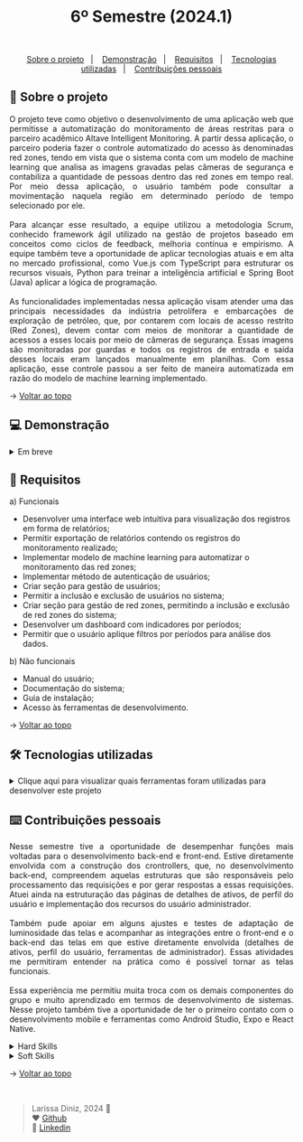 <h1 align="center">6º Semestre (2024.1)</h1>

<br id="topo">

<p align="center">
  <a href="#about">Sobre o projeto</a>&nbsp;&nbsp;&nbsp;|&nbsp;&nbsp;&nbsp;
  <a href="#demo">Demonstração</a>&nbsp;&nbsp;&nbsp;|&nbsp;&nbsp;&nbsp;
  <a href="#requirements">Requisitos</a>&nbsp;&nbsp;&nbsp;|&nbsp;&nbsp;&nbsp;
  <a href="#tech">Tecnologias utilizadas</a>&nbsp;&nbsp;&nbsp;|&nbsp;&nbsp;&nbsp;
  <a href="#dev">Contribuições pessoais</a>
</p>

<div id="about">

## 🔖 Sobre o projeto

<p align="justify">O projeto teve como objetivo o desenvolvimento de uma aplicação web que permitisse a automatização do monitoramento de áreas restritas para o parceiro acadêmico Altave Intelligent Monitoring. 
A partir dessa aplicação, o parceiro poderia fazer o controle automatizado do acesso às denominadas red zones, tendo em vista que o sistema conta com um modelo de machine learning 
que analisa as imagens gravadas pelas câmeras de segurança e contabiliza a quantidade de pessoas dentro das red zones em tempo real. Por meio dessa aplicação, o usuário também pode consultar a movimentação naquela região em determinado período de tempo selecionado por ele. 
<br><br>
Para alcançar esse resultado, a equipe utilizou a metodologia Scrum, conhecido framework ágil utilizado na gestão de projetos baseado em conceitos como ciclos de feedback, melhoria contínua e empirismo. 
A equipe também teve a oportunidade de aplicar tecnologias atuais e em alta no mercado profissional, como Vue.js com TypeScript para estruturar os recursos visuais, Python para treinar a inteligência artificial e Spring Boot (Java) aplicar a lógica de programação.
<br><br>
As funcionalidades implementadas nessa aplicação visam atender uma das principais necessidades da indústria petrolífera e embarcações de exploração de petróleo, que, por contarem com locais de acesso restrito (Red Zones), 
devem contar com meios de monitorar a quantidade de acessos a esses locais por meio de câmeras de segurança. Essas imagens são monitoradas por guardas e todos os registros de entrada e saída desses locais eram lançados manualmente em planilhas.
Com essa aplicação, esse controle passou a ser feito de maneira automatizada em razão do modelo de machine learning implementado.
</p>

→ [Voltar ao topo](#topo)

</div>

<div id="demo">

## 💻 Demonstração

<details>
  <summary>Em breve</summary>

  - Cadastro de usuário:
![](https://github.com/peonia-api/API_5_Semestre/blob/main/videos/Cadastro_Usu%C3%A1rio.gif)

- Login e operação:
![](https://github.com/peonia-api/API_5_Semestre/blob/main/videos/Login_Opera%C3%A7%C3%A3o.gif)

  
</details>

</div>

<div id="requirements">

## 📑 Requisitos

a) Funcionais

* Desenvolver uma interface web intuitiva para visualização dos registros em forma de relatórios;
* Permitir exportação de relatórios contendo os registros do monitoramento realizado;
* Implementar modelo de machine learning para automatizar o monitoramento das red zones;
* Implementar método de autenticação de usuários;
* Criar seção para gestão de usuários;
* Permitir a inclusão e exclusão de usuários no sistema;
* Criar seção para gestão de red zones, permitindo a inclusão e exclusão de red zones do sistema;
* Desenvolver um dashboard com indicadores por períodos;
* Permitir que o usuário aplique filtros por períodos para análise dos dados.

b) Não funcionais

* Manual do usuário;
* Documentação do sistema;
* Guia de instalação;
* Acesso às ferramentas de desenvolvimento.

→ [Voltar ao topo](#topo)

</div>

<div id="tech">

## 🛠️ Tecnologias utilizadas

<details>
  <summary>Clique aqui para visualizar quais ferramentas foram utilizadas para desenvolver este projeto</summary>
  <br>
  
  | Tecnologia | Aplicação |
  |:--------:|:-----------:|
  | <img width="50 rem" src="https://cdn.jsdelivr.net/gh/devicons/devicon/icons/typescript/typescript-original.svg" /> | TypeScript é uma linguagem de programação que adiciona recursos avançados ao JavaScript, como a tipagem estática e interfaces. Com ela, fica mais fácil detectar e prevenir erros durante a fase de desenvolvimento. |
  | <img width="50 rem" src="https://cdn.jsdelivr.net/gh/devicons/devicon@latest/icons/vuejs/vuejs-original.svg" /> | Vue.js é um framework muito utilizado para criar single page applications - SPA (página única) e também para desenvolver interfaces que permitam maior interação e experiência mais valorosa para o usuário. Neste projeto, esse framework foi utilizado para a construção das interfaces web. |
  | <img width="50 rem" src="https://cdn.jsdelivr.net/gh/devicons/devicon@latest/icons/python/python-original.svg" /> | Python é uma linguagem de programação amplamente usada em aplicações web, desenvolvimento de software, ciência de dados e machine learning (ML). Neste projeto foi usada para implementação e treinamento do modelo de ML.|
  | <img width="50 rem" src="https://cdn.jsdelivr.net/gh/devicons/devicon@latest/icons/spring/spring-original.svg" /> | Spring Boot é um framework de desenvolvimento de aplicações Java. Para este projeto, o Spring Boot foi usado para implementação de microsserviços em Java. |
  | <img width="50 rem" src="https://cdn.jsdelivr.net/gh/devicons/devicon@latest/icons/docker/docker-original.svg" /> | Docker é uma plataforma de software livre que permite o desenvolvimento, implementação, execução, atualização e gerenciamento de componentes em contêineres executáveis e padronizados. Foi utilizado para implementar a aplicação desenvolvida. |
  | <img width="50 rem" src="https://cdn.jsdelivr.net/gh/devicons/devicon/icons/git/git-original.svg" /> | Git é um sistema de controle de versão de código aberto que foi empregado para controlar o histórico de alterações de arquivos do projeto. |
  | <img width="50 rem" src="https://cdn.jsdelivr.net/gh/devicons/devicon/icons/github/github-original.svg" /> | GitHub é uma plataforma de hospedagem de código-fonte e arquivos com controle de versão que usa o Git. Foi utilizado para a hospedagem do código e para colaboração entre os integrantes da equipe durante o desenvolvimento da aplicação. |
  | <img width="50 rem" src="https://cdn.jsdelivr.net/gh/devicons/devicon/icons/figma/figma-original.svg" /> | Figma é um editor gráfico de vetor e foi utilizado para prototipagem das telas que compõem o projeto e para a criação dos elementos visuais da equipe (banner e backlogs). |
  | <img width="50 rem" src="https://cdn.jsdelivr.net/gh/devicons/devicon/icons/canva/canva-original.svg" /> | Canva é uma plataforma de design gráfico que foi utilizada para criar as apresentações das sprints.|
  | <img width="50 rem" src="https://cdn.jsdelivr.net/gh/devicons/devicon/icons/vscode/vscode-original.svg" /> | Visual Studio Code é um editor de código aberto altamente extensível. Foi ultilizado para o desenvolvimento do código-fonte. |
  | <img width="50 rem" src="https://cdn.jsdelivr.net/gh/devicons/devicon/icons/postgresql/postgresql-plain.svg" /> | PostgreSQL é um sistema de gerenciamento de banco de dados (SGBD) que utiliza a linguagem SQL como interface. A partir dele, foi possível registrar, armazenar e tratar todos os dados necessários para o bom funcionamento da aplicação. |
  | <img width="50 rem" src="https://cdn.jsdelivr.net/gh/devicons/devicon/icons/mongodb/mongodb-original.svg" /> | MongoDB é um programa de banco de dados NoSQL, que usa documentos semelhantes à JSON com esquemas. Foi aplicado no armazenamento e tratamento de dados do projeto. |
  | <img width="50 rem" src="../Projeto-II/Images/azure-devops.png" /> | O Azure DevOps é um servidor da Microsoft que fornece as ferramentas necessárias para fazer o controle de versão, a geração de relatórios, o gerenciamento de requisitos e de projetos, as compilações automatizadas e os testes necessários no desenvolvimento de softwares. |
  | <img width="50 rem" src="https://cdn.jsdelivr.net/gh/devicons/devicon/icons/slack/slack-original.svg" /> | O Slack é um software de comunicação de equipes com suporte a canais, conversas privadas e integração com serviços externos que foi utilizado para comunicação com o parceiro acadêmico. |
  | <img width="50 rem" src="../Imagens/microsoft-teams.png" /> | O Microsoft Teams é uma plataforma unificada que conta com ferramentas de bate-papo, videoconferências, armazenamento de arquivos e integração de aplicativos no local de trabalho. Foi utilizada para comunicação e colaboração entre os membros da equipe. |

  <br>
</details>

</div>

<div id="dev">

## ⌨️ Contribuições pessoais

<p align="justify">Nesse semestre tive a oportunidade de desempenhar funções mais voltadas para o desenvolvimento back-end e front-end. Estive diretamente envolvida com a construção dos crontrollers, que, no desenvolvimento back-end, compreendem aquelas estruturas que são responsáveis pelo processamento das requisições e por gerar respostas a essas requisições. Atuei ainda na estruturação das páginas de detalhes de ativos, de perfil do usuário e implementação dos recursos do usuário administrador.
  <br><br>
Também pude apoiar em alguns ajustes e testes de adaptação de luminosidade das telas e acompanhar as integrações entre o front-end e o back-end das telas em que estive diretamente envolvida (detalhes de ativos, perfil do usuário, ferramentas de administrador). Essas atividades me permitiram entender na prática como é possível tornar as telas funcionais.
<br><br>
Essa experiência me permitiu muita troca com os demais componentes do grupo e muito aprendizado em termos de desenvolvimento de sistemas. Nesse projeto também tive a oportunidade de ter o primeiro contato com o desenvolvimento mobile e ferramentas como Android Studio, Expo e React Native.</p>

<details>
  <summary>Hard Skills</summary>
  <br>

  1. **Programação em TypeScript:** Sei fazer com ajuda;
  
  2. **Desenvolvimento Mobile em React Native:** Sei fazer com ajuda;
  
  3. **Uso de tags HTML:** Sei fazer com autonomia;
  
  4. **Aplicação de recursos CSS:** Sei fazer com auxílio de consultas;
  
  5. **Desenvolvimento back-end com NodeJS:** Sei fazer com ajuda;
  
  6. **Controle de Versão (Git/GitHub):** Sei fazer com autonomia;
  
  7. **Gerenciamento de Banco de Dados SQL (PostgreSQL):** Sei fazer com auxílio de consultas;
  
  8. **Gerenciamento de Banco de Dados NoSQL (MongoDB):** Sei fazer com ajuda;
  
  9. **Criação de Protótipos Navegáveis (Figma):** Sei fazer com autonomia;
  
  10. **Conceitos de arquitetura de software:** Sei fazer com ajuda;
  
  11. **Conceitos aplicados de UX Designer:** Sei fazer com autonomia;
  
  12. **Hospedagem de banco de dados em cloud (Azure):** Sei fazer com ajuda;
  
  13. **Conteinerização (Docker):** Sei fazer com ajuda;
  
  14. **Roteamento de URL e renderização de página (Flask):** Sei fazer com ajuda;
  
  15. **Desenvolvimento back-end com Python:** Sei fazer com ajuda.

<br>
</details>

  
<details>
  <summary>Soft Skills</summary>
  <br>

  1. **Comunicação:** <p align="justify">Não só durante as reuniões de planejamento e de revisão das sprints, mas também ao longo do desenvolvimento do projeto pude aprimorar minha habilidade de expressar ideias de forma clara e eficaz, além de ouvir ativamente e compreender diversas ideias diferentes.</p>

  2. **Trabalho em Equipe:** <p align="justify">Ao longo das sprints, encontrei bastante espaço para colaborar com os demais membros do grupo, compartilhar responsabilidades e contribuir para objetivos comuns.</p>

  3. **Curiosidade e autodesenvolvimento:** <p align="justify">Pela primeira vez assumi uma atividade voltada totalmente para o back-end. Consegui entregar a estrutura das controllers e me envolver mais com a integração do front-end com o back-end, especificamente na tela de perfil do usuário e de detalhes de ativos, e nas ferramentas de administrador.</p>

  4. **Criatividade:** <p align="justify">Estive alocada nas tarefas específicas de desenvolvimento front-end e back-end, com isso, tive a oportunidade de contribuir com novas ideias e de abordar problemas de maneira inovadora.</p>
  
  <br>
  </details>

→ [Voltar ao topo](#topo)

</div>

<div id="dev">
<br>
  
> Larissa Diniz, 2024 :star2: <br>
> ❤️ [Github](https://github.com/laaridiniz)<br>
> 💙 [Linkedin](https://www.linkedin.com/in/larissa-diniz-dev/)<br>

</div>
